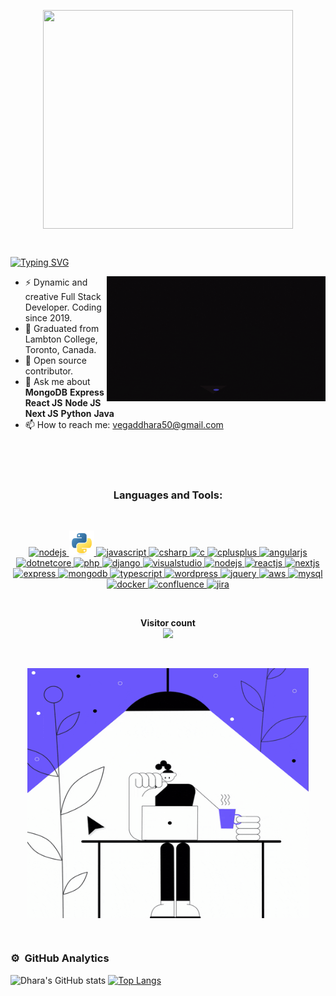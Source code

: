 <!-- - 👋 Hi, I’m @DharaVegad
- 👀 I’m interested in ...
- 🌱 I’m currently learning ...
- 💞️ I’m looking to collaborate on ...
- 📫 How to reach me ...
  
<!---
DharaVegad/DharaVegad is a ✨ special ✨ repository because its `README.md` (this file) appears on your GitHub profile.
You can click the Preview link to take a look at your changes.
--->
 
 
 
 
 <link rel="stylesheet" href="https://cdn.jsdelivr.net/gh/devicons/devicon@v2.14.0/devicon.min.css">



<p align="center">
   <img align="center" src="https://github.com/DharaVegad/DharaVegad/blob/main/header_gif.gif?raw=true" width="400" height="350" border-radius=50%;/>
</p><br>

[![Typing SVG](https://readme-typing-svg.demolab.com?font=Carter+One&size=30&pause=1000&color=061E79&width=435&height=55&lines=Hello+%F0%9F%91%8B+I'm+Dhara+Vegad+%F0%9F%98%84)](https://git.io/typing-svg)

  <p align="right">
   <img align="right" src="https://github.com/DharaVegad/DharaVegad/blob/main/giphy_5.gif?raw=true" width="350" height="200" border-radius=50%;/>
  </p>
  
- ⚡ Dynamic and creative Full Stack Developer. Coding since 2019.
- 🌱 Graduated from  Lambton College, Toronto, Canada.
- 👯 Open source contributor.
- 💬 Ask me about **MongoDB** **Express** **React JS** **Node JS** **Next JS** **Python** **Java**
- 📫 How to reach me: vegaddhara50@gmail.com

<br>
<br><br><h3 align="center">Languages and Tools:</h3><br>

<p align="center"> 
  <a href="https://www.oracle.com/java/" target="_blank"> 
    <img src="https://cdn.jsdelivr.net/gh/devicons/devicon/icons/java/java-original-wordmark.svg" alt="nodejs" width="40" height="40"/>
  </a>
  <a href="https://www.python.org" target="_blank"> 
    <img src="https://raw.githubusercontent.com/devicons/devicon/master/icons/python/python-original.svg" alt="python" width="40" height="40"/>
  </a>
  <a href="https://www.javascript.com/" target="_blank"> 
    <img src="https://cdn.jsdelivr.net/gh/devicons/devicon/icons/javascript/javascript-original.svg" alt="javascript" width="40" height="40"/>
  </a>
  <a href="" target="_blank"> 
    <img src="https://cdn.jsdelivr.net/gh/devicons/devicon/icons/csharp/csharp-original.svg" alt="csharp" width="40" height="40"/>
  </a>
  <a href="" target="_blank"> 
    <img src="https://cdn.jsdelivr.net/gh/devicons/devicon/icons/c/c-original.svg" alt="c" width="40" height="40"/>
  </a>
  <a href="" target="_blank"> 
    <img src="https://cdn.jsdelivr.net/gh/devicons/devicon/icons/cplusplus/cplusplus-original.svg" alt="cplusplus" width="40" height="40"/>
  </a>
  <a href="https://angular.io/" target="_blank"> 
    <img src="https://cdn.jsdelivr.net/gh/devicons/devicon/icons/angularjs/angularjs-original.svg" alt="angularjs" width="40" height="40"/>
  </a>
  <a href="" target="_blank"> 
    <img src="https://cdn.jsdelivr.net/gh/devicons/devicon/icons/dotnetcore/dotnetcore-original.svg" alt="dotnetcore" width="40" height="40"/>
  </a>
  <a href="https://www.php.net/" target="_blank"> 
    <img src="https://cdn.jsdelivr.net/gh/devicons/devicon/icons/php/php-original.svg" alt="php" width="40" height="40"/>
  </a>
  <a href="https://www.djangoproject.com/" target="_blank"> 
    <img src="https://cdn.jsdelivr.net/gh/devicons/devicon/icons/django/django-plain.svg" alt="django" width="40" height="40"/>
  </a>
  <a href="https://visualstudio.microsoft.com/" target="_blank"> 
    <img src="https://cdn.jsdelivr.net/gh/devicons/devicon/icons/visualstudio/visualstudio-plain.svg" alt="visualstudio" width="40" height="40"/>
  </a>
  <a href="https://nodejs.dev/" target="_blank"> 
    <img src="https://cdn.jsdelivr.net/gh/devicons/devicon/icons/nodejs/nodejs-original.svg" alt="nodejs" width="40" height="40"/>
  </a>
  <a href="https://reactjs.org/" target="_blank"> 
    <img src="https://cdn.jsdelivr.net/gh/devicons/devicon/icons/react/react-original.svg" alt="reactjs" width="40" height="40"/> 
  </a> 
  <a href="https://nextjs.org/" target="_blank"> 
    <img src="https://cdn.jsdelivr.net/gh/devicons/devicon/icons/nextjs/nextjs-original-wordmark.svg" alt="nextjs" width="40" height="40"/> 
  </a>  
  <a href="https://expressjs.com/" target="_blank"> 
    <img src="https://cdn.jsdelivr.net/gh/devicons/devicon/icons/express/express-original.svg"  alt="express" width="40" height="40"/> 
  </a>
  <a href="https://www.mongodb.com/" target="_blank"> 
    <img src="https://cdn.jsdelivr.net/gh/devicons/devicon/icons/mongodb/mongodb-original.svg" alt="mongodb" width="40" height="40"/> 
  </a> 
  <a href="typescriptlang.org" target="_blank"> 
    <img src="https://cdn.jsdelivr.net/gh/devicons/devicon/icons/typescript/typescript-original.svg" alt="typescript" width="40" height="40"/> 
  </a>
  <a href="https://wordpress.com/" target="_blank"> 
    <img src="https://cdn.jsdelivr.net/gh/devicons/devicon/icons/wordpress/wordpress-original.svg" alt="wordpress" width="40" height="40"/> 
  </a>
  <a href="https://jquery.com/" target="_blank"> 
    <img src="https://cdn.jsdelivr.net/gh/devicons/devicon/icons/jquery/jquery-plain-wordmark.svg" alt="jquery" width="40" height="40"/> 
  </a>
  <a href="https://aws.amazon.com/" target="_blank"> 
    <img src="https://cdn.jsdelivr.net/gh/devicons/devicon/icons/amazonwebservices/amazonwebservices-original-wordmark.svg" alt="aws" width="40" height="40"/> 
  </a>
  <a href="https://www.mysql.com/" target="_blank"> 
    <img src="https://cdn.jsdelivr.net/gh/devicons/devicon/icons/mysql/mysql-original-wordmark.svg" alt="mysql" width="40" height="40"/> 
  </a>
  <a href="https://www.mysql.com/" target="_blank"> 
    <img src="https://cdn.jsdelivr.net/gh/devicons/devicon/icons/docker/docker-plain-wordmark.svg" alt="docker" width="40" height="40"/> 
  </a>
  <a href="" target="_blank"> 
    <img src="https://cdn.jsdelivr.net/gh/devicons/devicon/icons/confluence/confluence-original.svg" alt="confluence" width="40" height="40"/>
  </a>
  <a href="https://www.atlassian.com/software/jira" target="_blank"> 
    <img src="https://cdn.jsdelivr.net/gh/devicons/devicon/icons/jira/jira-original-wordmark.svg" alt="jira" width="40" height="40"/>
  </a>
  </p><br> 
  
  <p align="center"> 
  <b>Visitor count</b><br>
  <img src="https://profile-counter.glitch.me/DharaVegad/count.svg" />
  </p><br>

  <p align="center">
   <img align="center" alt="GIF" src="https://github.com/DharaVegad/DharaVegad/blob/main/giphy_2.gif?raw=true" width="450" height="400" /> </p>
  <br>

### ⚙️ &nbsp;GitHub Analytics

![Dhara's GitHub stats](https://github-readme-stats.vercel.app/api?username=DharaVegad&show_icons=true&theme=radical)
[![Top Langs](https://github-readme-stats.vercel.app/api/top-langs/?username=DharaVegad&show_icons=true&theme=radical&layout=compact)](https://github.com/DharaVegad/github-readme-stats)



<!-- <a href="https://github.com/DharaVegad/github-readme-stats">
  <img align="center" src="https://github-readme-stats.vercel.app/api/pin/?username=DharaVegad&repo=github-readme-stats" />
</a>
<a href="https://github.com/DharaVegad/convoychat">
  <img align="center" src="https://github-readme-stats.vercel.app/api/pin/?username=DharaVegad&repo=convoychat" />
</a>  -->


